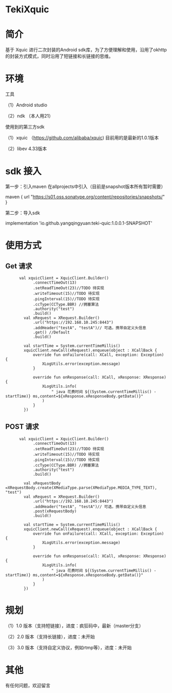 # TekiXquic

# 简介
基于 Xquic 进行二次封装的Android sdk库，为了方便理解和使用，沿用了okhttp的封装方式模式，同时沿用了短链接和长链接的思维。


# 环境
工具

（1）Android studio

（2）ndk （本人用21）

使用到的第三方sdk

（1）xquic （https://github.com/alibaba/xquic) 目前用的是最新的1.0.1版本

（2）libev 4.33版本

# sdk 接入

第一步：引入maven 在allprojects中引入（目前是snapshot版本所有暂时需要）

maven { url "https://s01.oss.sonatype.org/content/repositories/snapshots/" }

第二步：导入sdk

implementation 'io.github.yangqingyuan:teki-quic:1.0.0.1-SNAPSHOT'


# 使用方式
## Get 请求
 
          val xquicClient = XquicClient.Builder()
                .connectTimeOut(13)
                .setReadTimeOut(23)//TODO 待实现
                .writeTimeout(15)//TODO 待实现
                .pingInterval(15)//TODO 待实现
                .ccType(CCType.BBR) //拥塞算法
                .authority("test")
                .build()
            val xRequest = XRequest.Builder()
                .url("https://192.168.10.245:8443")
                .addHeader("testA", "testA")// 可选，携带自定义头信息
                .get() //Default
                .build()

            val startTime = System.currentTimeMillis()
            xquicClient.newCall(xRequest).enqueue(object : XCallBack {
                override fun onFailure(call: XCall, exception: Exception) {
                    XLogUtils.error(exception.message)
                }

                override fun onResponse(call: XCall, xResponse: XResponse) {
                    XLogUtils.info(
                        " java 花费时间 ${(System.currentTimeMillis() - startTime)} ms,content=${xResponse.xResponseBody.getData()}"
                    )
                }
            })

## POST 请求
          val xquicClient = XquicClient.Builder()
                .connectTimeOut(13)
                .setReadTimeOut(23)//TODO 待实现
                .writeTimeout(15)//TODO 待实现
                .pingInterval(15)//TODO 待实现
                .ccType(CCType.BBR) //拥塞算法
                .authority("test")
                .build()
                
            val xRequestBody =XRequestBody.create(XMediaType.parse(XMediaType.MEDIA_TYPE_TEXT), "test")
            val xRequest = XRequest.Builder()
                .url("https://192.168.10.245:8443")
                .addHeader("testA", "testA")// 可选，携带自定义头信息
                .post(xRequestBody)
                .build()

            val startTime = System.currentTimeMillis()
            xquicClient.newCall(xRequest).enqueue(object : XCallBack {
                override fun onFailure(call: XCall, exception: Exception) {
                    XLogUtils.error(exception.message)
                }

                override fun onResponse(call: XCall, xResponse: XResponse) {
                    XLogUtils.info(
                        " java 花费时间 ${(System.currentTimeMillis() - startTime)} ms,content=${xResponse.xResponseBody.getData()}"
                    )
                }
            })


# 规划

（1）1.0 版本（支持短链接），进度：疯狂码中，最新（master分支）

（2）2.0 版本（支持长链接），进度：未开始

（3）3.0 版本（支持自定义协议，例如rtmp等），进度：未开始


# 其他
有任何问题，欢迎留言


